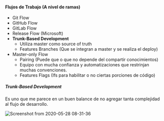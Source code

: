 #### Flujos de Trabajo (A nivel de ramas)

- Git Flow
- GitHub Flow
- GitLab Flow
- Release Flow (Microsoft)
- **Trunk-Based Development**
  - Utiliza master como source of truth
  - Features Branches (Que se integran a master y se realiza el deploy)
- Master-only Flow
  - Pairing (Puede que o que no depende del compartir conocimientos)
  - Equipo con mucha confianza y automatizaciones que restrinjan muchas convenciones.
  - Features Flags (Ifs para habilitar o no ciertas porciones de código)

##### Trunk-Based Development
Es uno que me parece en un buen balance de no agregar tanta complejidad al flujo de desarrollo.

![Screenshot from 2020-05-28 08-31-36](https://user-images.githubusercontent.com/22304957/83136363-b9853780-a0bd-11ea-8472-308afb5a321b.png)

